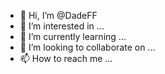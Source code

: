 - 👋 Hi, I’m @DadeFF
- 👀 I’m interested in ...
- 🌱 I’m currently learning ...
- 💞️ I’m looking to collaborate on ...
- 📫 How to reach me ...

<!---
DadeFF/DadeFF is a ✨ special ✨ repository because its `README.md` (this file) appears on your GitHub profile.
You can click the Preview link to take a look at your changes.
--->
